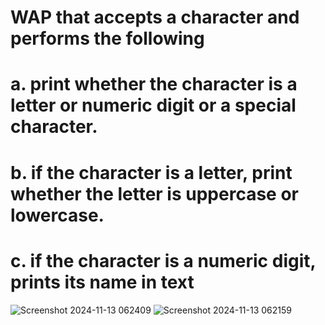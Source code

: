 # WAP that accepts a character and performs the following
# a. print whether the character is a letter or numeric digit or a special character.
 # b. if the character is a letter, print whether the letter is uppercase or lowercase.
#  c. if the character is a numeric digit, prints its name in text
![Screenshot 2024-11-13 062409](https://github.com/user-attachments/assets/a4c49791-2e17-4757-bc8f-88c280773deb)
![Screenshot 2024-11-13 062159](https://github.com/user-attachments/assets/0dee3559-8265-42af-aa0a-6d41e0af5141)
